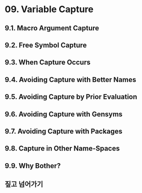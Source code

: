 # 09. Variable Capture

## 9.1. Macro Argument Capture
## 9.2. Free Symbol Capture
## 9.3. When Capture Occurs
## 9.4. Avoiding Capture with Better Names
## 9.5. Avoiding Capture by Prior Evaluation
## 9.6. Avoiding Capture with Gensyms
## 9.7. Avoiding Capture with Packages
## 9.8. Capture in Other Name-Spaces
## 9.9. Why Bother?
## 짚고 넘어가기